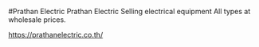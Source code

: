 #Prathan Electric
Prathan Electric Selling electrical equipment All types at wholesale prices.

https://prathanelectric.co.th/
